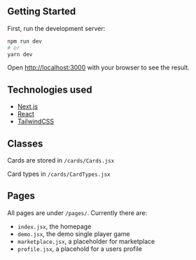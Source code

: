 ## Getting Started

First, run the development server:

```bash
npm run dev
# or
yarn dev
```

Open [http://localhost:3000](http://localhost:3000) with your browser to see the result.

## Technologies used

- [Next.js](https://nextjs.org/)
- [React](https://reactjs.org/)
- [TailwindCSS](https://tailwindcss.com/)

## Classes

Cards are stored in `/cards/Cards.jsx`

Card types in `/cards/CardTypes.jsx`

## Pages

All pages are under `/pages/`.
Currently there are:
- `index.jsx`, the homepage
- `demo.jsx`, the demo single player game
- `marketplace.jsx`, a placeholder for marketplace
- `profile.jsx`, a placehold for a users profile
